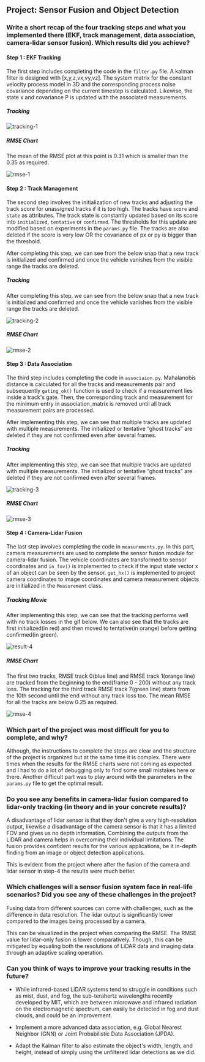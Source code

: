 ## Project: Sensor Fusion and Object Detection


### Write a short recap of the four tracking steps and what you implemented there (EKF, track management, data association, camera-lidar sensor fusion). Which results did you achieve?

#### Step 1 : EKF Tracking

The first step includes completing the code in the `filter.py` file. A kalman filter is designed with [x,y,z,vx,vy,vz]. The system matrix for the constant velocity process model in 3D and the corresponding process noise covariance depending on the current timestep is calculated. Likewise, the state x and covariance P is updated with the associated measurements.

##### Tracking

![tracking-1](./img/final/step-1/tracking.png)

##### RMSE Chart

The mean of the RMSE plot at this point is 0.31 which is smaller than the 0.35 as required.

![rmse-1](./img/final/step-1/rmse.png)


#### Step 2 : Track Management

The second step involves the initialization of new tracks and adjusting the track score for unassigned tracks if it is too high. The tracks have `score` and `state` as attributes. The track state is constantly updated based on its score into `initialized`, `tentative` or `confirmed`. The thresholds for this update are modified based on experiments in the `params.py` file. The tracks are also deleted if the score is very low OR the covariance of px or py is bigger than the threshold.

After completing this step, we can see from the below snap that a new track is initialized and confirmed and once the vehicle vanishes from the visible range the tracks are deleted.

##### Tracking

After completing this step, we can see from the below snap that a new track is initialized and confirmed and once the vehicle vanishes from the visible range the tracks are deleted.

![tracking-2](./img/final/step-2/tracking.png)

##### RMSE Chart

![rmse-2](./img/final/step-2/rmse.png)


#### Step 3 : Data Association

The third step includes completing the code in `associaion.py`. Mahalanobis distance is calculated for all the tracks and measurements pair and subsequently `gating_ok()` function is used to check if a measurement lies inside a track's gate. Then, the corresponding track and measurement for the minimum entry in association_matrix is removed until all track measurement pairs are processed.

After implementing this step, we can see that multiple tracks are updated with multiple measurements. The initialized or tentative “ghost tracks” are deleted if they are not confirmed even after several frames.

##### Tracking

After implementing this step, we can see that multiple tracks are updated with multiple measurements. The initialized or tentative “ghost tracks” are deleted if they are not confirmed even after several frames.

![tracking-3](./img/final/step-3/tracking.png)

##### RMSE Chart

![rmse-3](./img/final/step-3/rmse.png)

<!--
![console-3](./img/final/step-3/console.png)
-->


#### Step 4 : Camera-Lidar Fusion

The last step involves completing the code in `measurements.py`. In this part, camera measurements are used to complete the sensor fusion module for camera-lidar fusion. The vehicle coordinates are transformed to sensor coordinates and `in_fov()` is implemented to check if the input state vector x of an object can be seen by the sensor. `get_hx()` is implemented to project camera coordinates to image coordinates and camera measurement objects are initialized in the `Measurement` class.

##### Tracking Movie

After implementing this step, we can see that the tracking performs well with no track losses in the gif below. We can also see that the tracks are first initialized(in red) and then moved to tentative(in orange) before getting confirmed(in green).

![result-4](./img/final/step-4/result.gif)

##### RMSE Chart

The first two tracks, RMSE track 0(blue line) and RMSE track 1(orange line) are tracked from the beginning to the end(frame 0 - 200) without any track loss. The tracking for the third track RMSE track 7(green line) starts from the 10th second until the end without any track loss too. The mean RMSE for all the tracks are below 0.25 as required.

![rmse-4](./img/final/step-4/rmse.png)



### Which part of the project was most difficult for you to complete, and why?

Although, the instructions to complete the steps are clear and the structure of the project is organized but at the same time it is complex. There were times when the results for the RMSE charts were not coming as expected and I had to do a lot of debugging only to find some small mistakes here or there. Another difficult part was to play around with the parameters in the `params.py` file to get the optimal result.

### Do you see any benefits in camera-lidar fusion compared to lidar-only tracking (in theory and in your concrete results)?

A disadvantage of lidar sensor is that they don't give a very high-resolution output, likewise a disadvantage of the camera sensor is that it has a limited FOV and gives us no depth information. Combining the outputs from the LiDAR and camera helps in overcoming their individual limitations. The fusion provides confident results for the various applications, be it in-depth finding from an image or object detection applications.

This is evident from the project where after the fusion of the camera and lidar sensor in step-4 the results were much better.


### Which challenges will a sensor fusion system face in real-life scenarios? Did you see any of these challenges in the project?

Fusing data from different sources can come with challenges, such as the difference in data resolution. The lidar output is significantly lower compared to the images being processed by a camera.

This can be visualized in the project when comparing the RMSE. The RMSE value for lidar-only fusion is lower comparatively. Though, this can be mitigated by equaling both the resolutions of LiDAR data and imaging data through an adaptive scaling operation.


### Can you think of ways to improve your tracking results in the future?

- While infrared-based LiDAR systems tend to struggle in conditions such as mist, dust, and fog, the sub-terahertz wavelengths recently developed by MIT, which are between microwave and infrared radiation on the electromagnetic spectrum, can easily be detected in fog and dust clouds, and could be an improvement.

- Implement a more advanced data association, e.g. Global Nearest Neighbor (GNN) or Joint Probabilistic Data Association (JPDA).

- Adapt the Kalman filter to also estimate the object's width, length, and height, instead of simply using the unfiltered lidar detections as we did.
